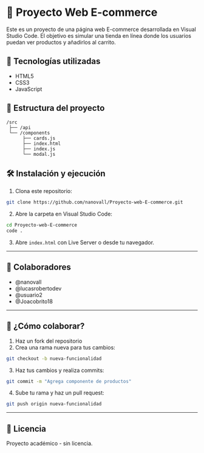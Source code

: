 
# 🛒 Proyecto Web E-commerce

Este es un proyecto de una página web E-commerce desarrollada en Visual Studio Code. El objetivo es simular una tienda en línea donde los usuarios puedan ver productos y añadirlos al carrito.

## 🚀 Tecnologías utilizadas

- HTML5
- CSS3
- JavaScript

## 📁 Estructura del proyecto

```
/src
 ├── /api
 └── /components
      ├── cards.js
      ├── index.html
      ├── index.js
      └── modal.js
```

## 🛠 Instalación y ejecución

1. Clona este repositorio:

```bash
git clone https://github.com/nanovall/Proyecto-web-E-commerce.git
```

2. Abre la carpeta en Visual Studio Code:

```bash
cd Proyecto-web-E-commerce
code .
```

3. Abre `index.html` con Live Server o desde tu navegador.

---

## 👥 Colaboradores

- @nanovall
- @lucasrobertodev
- @usuario2
- @Joacobrito18

---

## 🤝 ¿Cómo colaborar?

1. Haz un fork del repositorio
2. Crea una rama nueva para tus cambios:

```bash
git checkout -b nueva-funcionalidad
```

3. Haz tus cambios y realiza commits:

```bash
git commit -m "Agrega componente de productos"
```

4. Sube tu rama y haz un pull request:

```bash
git push origin nueva-funcionalidad
```

---

## 📄 Licencia

Proyecto académico - sin licencia.
